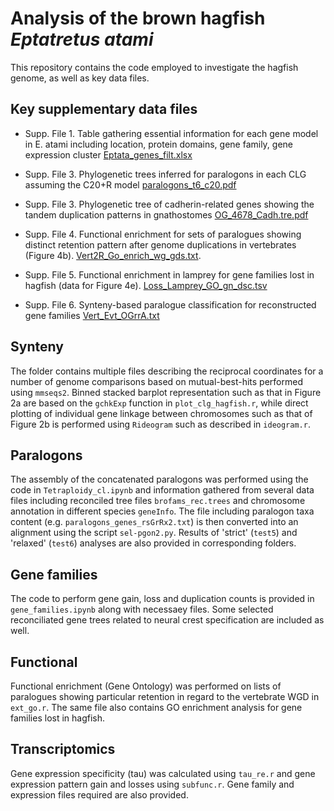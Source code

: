 

# Analysis of the brown hagfish *Eptatretus atami*

This repository contains the code employed to investigate the hagfish genome, as well as key data files. 

## Key supplementary data files

 * Supp. File 1. Table gathering essential information for each gene model in E. atami including location, protein domains, gene family, gene expression cluster [Eptata_genes_filt.xlsx]()

 * Supp. File 3. Phylogenetic trees inferred for paralogons in each CLG assuming the C20+R
 model [paralogons_t6_c20.pdf](https://github.com/fmarletaz/hagfish/blob/main/Paralogons/paralogons_t6_c20.pdf)

 * Supp. File 3. Phylogenetic tree of cadherin-related genes showing the tandem duplication
 patterns in gnathostomes [OG_4678_Cadh.tre.pdf](https://github.com/fmarletaz/hagfish/blob/main/)
 * Supp. File 4. Functional enrichment for sets of paralogues showing distinct retention
 pattern after genome duplications in vertebrates (Figure 4b). [Vert2R_Go_enrich_wg_gds.txt](https://github.com/fmarletaz/hagfish/blob/main/Functional/Vert2R_Go_enrich_long_wg_gds.txt).
 * Supp. File 5. Functional enrichment in lamprey for gene families lost in hagfish (data for
 Figure 4e). [Loss_Lamprey_GO_gn_dsc.tsv](https://github.com/fmarletaz/hagfish/blob/main/Functional/Loss_Lamprey_GO_gn_dsc.tsv)
* Supp. File 6. Synteny-based paralogue classification for reconstructed gene families [Vert_Evt_OGrrA.txt](https://github.com/fmarletaz/hagfish/blob/main/Paralogons/Vert_Evt_OGrrA.txt)
 
## Synteny 

The folder contains multiple files describing the reciprocal coordinates for a number of genome comparisons based on mutual-best-hits performed using `mmseqs2`. Binned stacked barplot representation such as that in Figure 2a are based on the `gchkExp` function in `plot_clg_hagfish.r`, while direct plotting of individual gene linkage between chromosomes such as that of Figure 2b is performed using `Rideogram` such as described in `ideogram.r`. 

## Paralogons

The assembly of the concatenated paralogons was performed using the code in `Tetraploidy_cl.ipynb` and information gathered from several data files including reconciled tree files `brofams_rec.trees` and chromosome annotation in different species `geneInfo`. The file including paralogon taxa content (e.g. `paralogons_genes_rsGrRx2.txt`) is then converted into an alignment using the script `sel-pgon2.py`. Results of 'strict' (`test5`) and 'relaxed' (`test6`) analyses are also provided in corresponding folders. 

## Gene families

The code to perform gene gain, loss and duplication counts is provided in `gene_families.ipynb` along with necessaey files. Some selected reconciliated gene trees related to neural crest specification are included as well. 

## Functional 

Functional enrichment (Gene Ontology) was performed on lists of paralogues showing particular retention in regard to the vertebrate WGD in `ext_go.r`. The same file also contains GO enrichment analysis for gene families lost in hagfish. 

## Transcriptomics

Gene expression specificity (tau) was calculated using `tau_re.r` and gene expression pattern gain and losses using `subfunc.r`. Gene family and expression files required are also provided. 